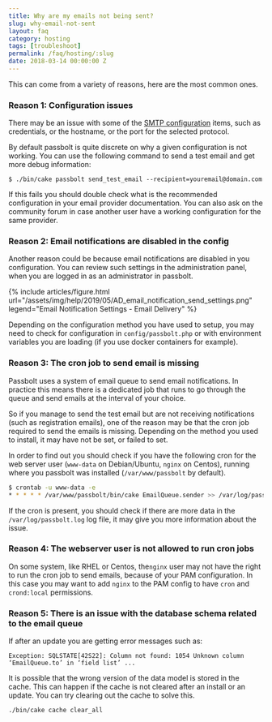 ```yaml
---
title: Why are my emails not being sent?
slug: why-email-not-sent
layout: faq
category: hosting
tags: [troubleshoot]
permalink: /faq/hosting/:slug
date: 2018-03-14 00:00:00 Z
---
```


This can come from a variety of reasons, here are the most common ones.

### Reason 1: Configuration issues

There may be an issue with some of the [SMTP configuration](/configure/email/setup)
items, such as credentials, or the hostname, or the port for the selected protocol.

By default passbolt is quite discrete on why a given configuration is not working. You can use the following
command to send a test email and get more debug information:

```shell
$ ./bin/cake passbolt send_test_email --recipient=youremail@domain.com
```

If this fails you should double check what is the recommended configuration in your email provider documentation.
You can also ask on the community forum in case another user have a working configuration for the same provider.

### Reason 2: Email notifications are disabled in the config

Another reason could be because email notifications are disabled in you configuration.
You can review such settings in the administration panel, when you are logged in as an administrator in passbolt. 

{% include articles/figure.html
    url="/assets/img/help/2019/05/AD_email_notification_send_settings.png"
    legend="Email Notification Settings - Email Delivery"
%}

Depending on the configuration method you have used to setup, you may need to check for configuration 
in `config/passbolt.php` or with environment variables you are loading (if you use docker containers for example).

### Reason 3: The cron job to send email is missing

Passbolt uses a system of email queue to send email notifications.
In practice this means there is a dedicated job that runs to go through the queue and send
emails at the interval of your choice.

So if you manage to send the test email but are not receiving notifications (such as registration emails),
one of the reason may be that the cron job required to send the emails is missing. 
Depending on the method you used to install, it may have not be set, or failed to set.

In order to find out you should check if you have the following cron for the web server user 
(`www-data` on Debian/Ubuntu, `nginx` on Centos), running where you passbolt was installed 
(`/var/www/passbolt` by default). 
```bash
$ crontab -u www-data -e
* * * * * /var/www/passbolt/bin/cake EmailQueue.sender >> /var/log/passbolt.log
```

If the cron is present, you should check if there are more data in the `/var/log/passbolt.log` log file, 
it may give you more information about the issue.

### Reason 4: The webserver user is not allowed to run cron jobs 

On some system, like RHEL or Centos, the`nginx` user may not have the right to run the cron job to send emails,
because of your PAM configuration. In this case you may want to add `nginx` to the PAM config to have `cron` 
and `crond:local` permissions.

### Reason 5: There is an issue with the database schema related to the email queue

If after an update you are getting error messages such as:
```
Exception: SQLSTATE[42S22]: Column not found: 1054 Unknown column ‘EmailQueue.to’ in ‘field list’ ...
```

It is possible that the wrong version of the data model is stored in the cache. This can happen
if the cache is not cleared after an install or an update. You can try clearing out the cache to solve this.

```
./bin/cake cache clear_all
```
